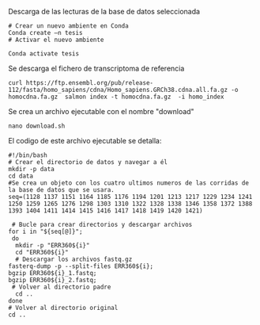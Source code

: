 Descarga de las lecturas de la base de datos seleccionada
```
# Crear un nuevo ambiente en Conda
Conda create –n tesis
# Activar el nuevo ambiente

Conda activate tesis
```
Se descarga el fichero de transcriptoma de referencia
```
curl https://ftp.ensembl.org/pub/release-112/fasta/homo_sapiens/cdna/Homo_sapiens.GRCh38.cdna.all.fa.gz -o homocdna.fa.gz  salmon index -t homocdna.fa.gz  -i homo_index
```

Se crea un archivo ejecutable con el nombre "download"
```
nano download.sh
```
  El codigo de este archivo ejecutable se detalla:
```
#!/bin/bash
# Crear el directorio de datos y navegar a él
mkdir -p data
cd data
#Se crea un objeto con los cuatro ultimos numeros de las corridas de la base de datos que se usara.
seq=(1128 1137 1151 1164 1185 1176 1194 1201 1213 1217 1229 1234 1241 1250 1259 1265 1276 1298 1303 1310 1322 1328 1338 1346 1358 1372 1388 1393 1404 1411 1414 1415 1416 1417 1418 1419 1420 1421)

 # Bucle para crear directorios y descargar archivos
for i in "${seq[@]}";
 do
  mkdir -p "ERR360${i}"
  cd "ERR360${i}"
  # Descargar los archivos fastq.gz
fasterq-dump -p --split-files ERR360${i};
bgzip ERR360${i}_1.fastq;
bgzip ERR360${i}_2.fastq;
 # Volver al directorio padre
  cd ..
done
# Volver al directorio original
cd ..

```

```
```

